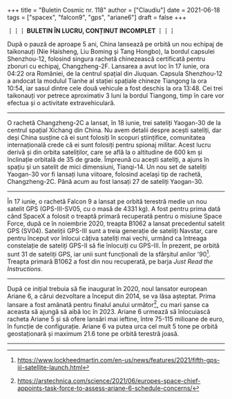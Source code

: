 +++
title = "Buletin Cosmic nr. 118"
author = ["Claudiu"]
date = 2021-06-18
tags = ["spacex", "falcon9", "gps", "ariane6"]
draft = false
+++

**⋮⋮⋮ BULETIN ÎN LUCRU, CONȚINUT INCOMPLET ⋮⋮⋮**

După o pauză de aproape 5 ani, China lansează pe orbită un nou echipaj de taikonauți (Nie Haisheng, Liu Boming și Tang Hongbo), la bordul capsulei Shenzhou-12, folosind singura rachetă chinezească certificată pentru zboruri cu echipaj, Changzheng-2F. Lansarea a avut loc în 17 iunie, ora 04:22 ora României, de la centrul spațial din Jiuquan. Capsula Shenzhou-12 a andocat la modulul Tianhe al stației spațiale chineze Tiangong la ora 10:54, iar sasul dintre cele două vehicule a fost deschis la ora 13:48. Cei trei taikonauți vor petrece aproximativ 3 luni la bordul Tiangong, timp în care vor efectua și o activitate extravehiculară.

---

O rachetă Changzheng-2C a lansat, în 18 iunie, trei sateliți Yaogan-30 de la centrul spațial Xichang din China. Nu avem detalii despre acești sateliți, dar deși China susține că ei sunt folosiți în scopuri științifice, comunitatea internațională crede că ei sunt folosiți pentru spionaj militar. Acest lucru derivă și din orbita sateliților, care se află la o altitudine de 600 km și înclinație orbitală de 35 de grade. Împreună cu acești sateliți, a ajuns în spațiu și un satelit de mici dimensiuni, Tianqi-14. Un nou set de sateliți Yaogan-30 vor fi lansați luna viitoare, folosind același tip de rachetă, Changzheng-2C. Până acum au fost lansați 27 de sateliți Yaogan-30.

---

În 17 iunie, o rachetă Falcon 9 a lansat pe orbită terestră medie un nou satelit GPS (GPS-III-SV05, cu o masă de 4331 kg). A fost pentru prima dată când SpaceX a folosit o treaptă primară recuperată pentru o misiune Space Force, după ce în noiembrie 2020, treapta B1062 a lansat precedentul satelit GPS (SV04). Sateliții GPS-III sunt a treia generație de sateliți Navstar, care pentru început vor înlocui câțiva sateliți mai vechi, urmând ca întreaga constelație de sateliți GPS-II să fie înlocuiți cu GPS-III. În prezent, pe orbită sunt 31 de sateliți GPS, iar unii sunt funcționali de la sfârșitul anilor '90[^fn:1]. Treapta primară B1062 a fost din nou recuperată, pe barja _Just Read the Instructions_.

---

După ce inițial trebuia să fie inaugurat în 2020, noul lansator european Ariane 6, a cărui dezvoltare a început din 2014, se va lăsa așteptat. Prima lansare a fost amânată pentru finalul anului următor[^fn:2], cu mari șanse ca aceasta să ajungă să aibă loc în 2023. Ariane 6 urmează să înlocuiască racheta Ariane 5 și să ofere lansări mai ieftine, între 75-115 milioane de euro, în funcție de configurație. Ariane 6 va putea urca cel mult 5 tone pe orbită geostaționară și maximum 21.6 tone pe orbită terestră joasă.

---

[^fn:1]: <https://www.lockheedmartin.com/en-us/news/features/2021/fifth-gps-iii-satellite-launch.html>
[^fn:2]: <https://arstechnica.com/science/2021/06/europes-space-chief-appoints-task-force-to-assess-ariane-6-schedule-concerns/>